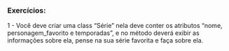 ### Exercícios:

1 - Você deve criar uma class “Série” nela deve conter os atributos “nome,
personagem_favorito e temporadas”, e no método deverá exibir as informações sobre ela,
pense na sua série favorita e faça sobre ela.